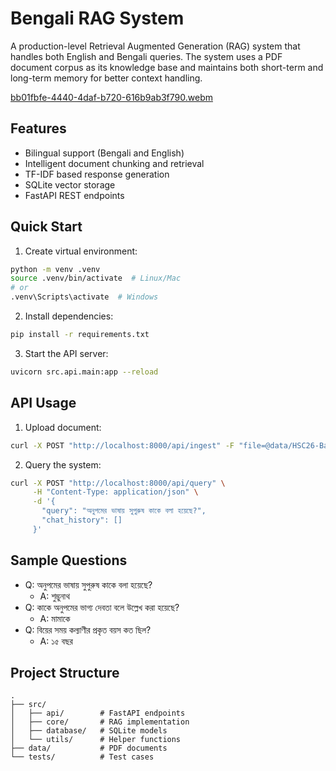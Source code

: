 # Bengali RAG System

A production-level Retrieval Augmented Generation (RAG) system that handles both English and Bengali queries. The system uses a PDF document corpus as its knowledge base and maintains both short-term and long-term memory for better context handling.
 
[bb01fbfe-4440-4daf-b720-616b9ab3f790.webm](https://github.com/user-attachments/assets/af03dd3b-9d1c-4b3f-82a4-dea0f6b74f67)

 

## Features

- Bilingual support (Bengali and English)
- Intelligent document chunking and retrieval
- TF-IDF based response generation
- SQLite vector storage
- FastAPI REST endpoints

## Quick Start

1. Create virtual environment:
```bash
python -m venv .venv
source .venv/bin/activate  # Linux/Mac
# or
.venv\Scripts\activate  # Windows
```

2. Install dependencies:
```bash
pip install -r requirements.txt
```

3. Start the API server:
```bash
uvicorn src.api.main:app --reload
```

## API Usage

1. Upload document:
```bash
curl -X POST "http://localhost:8000/api/ingest" -F "file=@data/HSC26-Bangla1st-Paper.pdf"
```

2. Query the system:
```bash
curl -X POST "http://localhost:8000/api/query" \
     -H "Content-Type: application/json" \
     -d '{
       "query": "অনুপমের ভাষায় সুপুরুষ কাকে বলা হয়েছে?",
       "chat_history": []
     }'
```

## Sample Questions

- Q: অনুপমের ভাষায় সুপুরুষ কাকে বলা হয়েছে?
  - A: শুম্ভুনাথ
- Q: কাকে অনুপমের ভাগ্য দেবতা বলে উল্লেখ করা হয়েছে?
  - A: মামাকে
- Q: বিয়ের সময় কল্যাণীর প্রকৃত বয়স কত ছিল?
  - A: ১৫ বছর

## Project Structure

```
.
├── src/
│   ├── api/        # FastAPI endpoints
│   ├── core/       # RAG implementation
│   ├── database/   # SQLite models
│   └── utils/      # Helper functions
├── data/           # PDF documents
└── tests/          # Test cases
```
